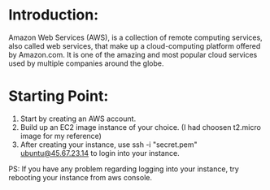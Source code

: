 # Introduction:

  Amazon Web Services (AWS), is a collection of remote computing services,
  also called web services, that make up a cloud-computing platform offered by Amazon.com.
  It is one of the amazing and most popular cloud services used by multiple companies around the globe.
  
# Starting Point:

1. Start by creating an AWS account.
2. Build up an EC2 image instance of your choice.
  (I had choosen t2.micro image for my reference) 
3. After creating your instance, use
ssh -i "secret.pem" ubuntu@45.67.23.14
to login into your instance. 

PS:
If you have any problem regarding logging into your instance,
try rebooting your instance from aws console.

  
  
